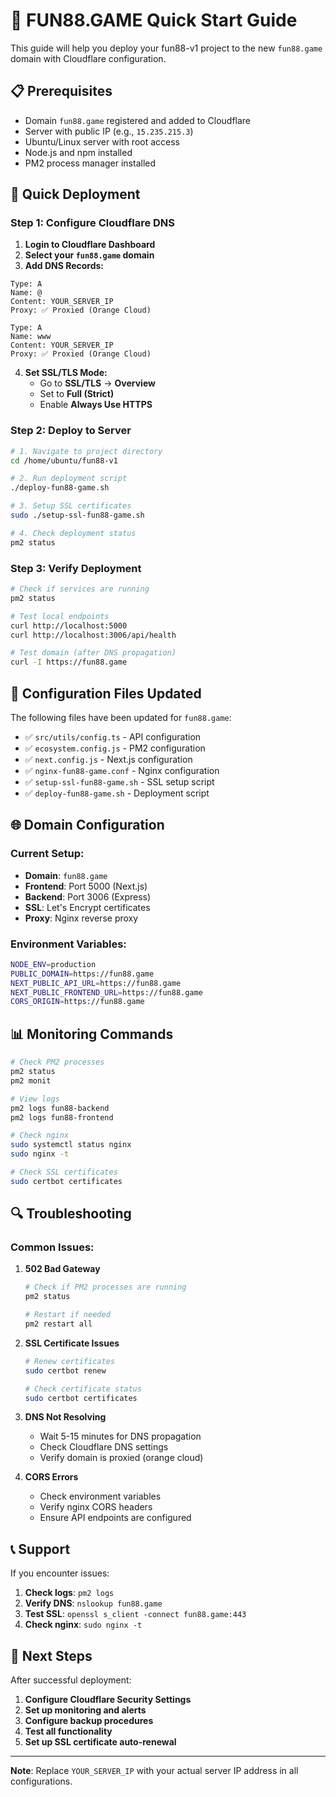 # 🚀 FUN88.GAME Quick Start Guide

This guide will help you deploy your fun88-v1 project to the new `fun88.game` domain with Cloudflare configuration.

## 📋 Prerequisites

- Domain `fun88.game` registered and added to Cloudflare
- Server with public IP (e.g., `15.235.215.3`)
- Ubuntu/Linux server with root access
- Node.js and npm installed
- PM2 process manager installed

## 🚀 Quick Deployment

### Step 1: Configure Cloudflare DNS

1. **Login to Cloudflare Dashboard**
2. **Select your `fun88.game` domain**
3. **Add DNS Records:**

```
Type: A
Name: @
Content: YOUR_SERVER_IP
Proxy: ✅ Proxied (Orange Cloud)

Type: A  
Name: www
Content: YOUR_SERVER_IP
Proxy: ✅ Proxied (Orange Cloud)
```

4. **Set SSL/TLS Mode:**
   - Go to **SSL/TLS** → **Overview**
   - Set to **Full (Strict)**
   - Enable **Always Use HTTPS**

### Step 2: Deploy to Server

```bash
# 1. Navigate to project directory
cd /home/ubuntu/fun88-v1

# 2. Run deployment script
./deploy-fun88-game.sh

# 3. Setup SSL certificates
sudo ./setup-ssl-fun88-game.sh

# 4. Check deployment status
pm2 status
```

### Step 3: Verify Deployment

```bash
# Check if services are running
pm2 status

# Test local endpoints
curl http://localhost:5000
curl http://localhost:3006/api/health

# Test domain (after DNS propagation)
curl -I https://fun88.game
```

## 🔧 Configuration Files Updated

The following files have been updated for `fun88.game`:

- ✅ `src/utils/config.ts` - API configuration
- ✅ `ecosystem.config.js` - PM2 configuration  
- ✅ `next.config.js` - Next.js configuration
- ✅ `nginx-fun88-game.conf` - Nginx configuration
- ✅ `setup-ssl-fun88-game.sh` - SSL setup script
- ✅ `deploy-fun88-game.sh` - Deployment script

## 🌐 Domain Configuration

### Current Setup:
- **Domain**: `fun88.game`
- **Frontend**: Port 5000 (Next.js)
- **Backend**: Port 3006 (Express)
- **SSL**: Let's Encrypt certificates
- **Proxy**: Nginx reverse proxy

### Environment Variables:
```bash
NODE_ENV=production
PUBLIC_DOMAIN=https://fun88.game
NEXT_PUBLIC_API_URL=https://fun88.game
NEXT_PUBLIC_FRONTEND_URL=https://fun88.game
CORS_ORIGIN=https://fun88.game
```

## 📊 Monitoring Commands

```bash
# Check PM2 processes
pm2 status
pm2 monit

# View logs
pm2 logs fun88-backend
pm2 logs fun88-frontend

# Check nginx
sudo systemctl status nginx
sudo nginx -t

# Check SSL certificates
sudo certbot certificates
```

## 🔍 Troubleshooting

### Common Issues:

1. **502 Bad Gateway**
   ```bash
   # Check if PM2 processes are running
   pm2 status
   
   # Restart if needed
   pm2 restart all
   ```

2. **SSL Certificate Issues**
   ```bash
   # Renew certificates
   sudo certbot renew
   
   # Check certificate status
   sudo certbot certificates
   ```

3. **DNS Not Resolving**
   - Wait 5-15 minutes for DNS propagation
   - Check Cloudflare DNS settings
   - Verify domain is proxied (orange cloud)

4. **CORS Errors**
   - Check environment variables
   - Verify nginx CORS headers
   - Ensure API endpoints are configured

## 📞 Support

If you encounter issues:

1. **Check logs**: `pm2 logs`
2. **Verify DNS**: `nslookup fun88.game`
3. **Test SSL**: `openssl s_client -connect fun88.game:443`
4. **Check nginx**: `sudo nginx -t`

## 🎯 Next Steps

After successful deployment:

1. **Configure Cloudflare Security Settings**
2. **Set up monitoring and alerts**
3. **Configure backup procedures**
4. **Test all functionality**
5. **Set up SSL certificate auto-renewal**

---

**Note**: Replace `YOUR_SERVER_IP` with your actual server IP address in all configurations.
